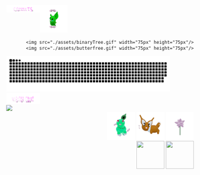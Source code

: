 


 <img align="left" src="./assets/commits.svg" width="90px" height="20px" /> 
     <img src="./assets/grimLeaper.gif" width="75px" height="75px"/> 
   <div align="right" width="50%">

    <img src="./assets/binaryTree.gif" width="75px" height="75px"/>
    <img src="./assets/butterfree.gif" width="75px" height="75px"/>
  </div>
  <div align="left" width="50%"> <a href=#><img src="contributions.svg" width="440px" height="96px"></a>  </div>
 <div align="left" width="50%">  <img src="./assets/visitorCount.svg" width="90px" height="30px"/> </div>
<div align="left" width="50%">  <img src="https://profile-counter.glitch.me/mollybeach/count.svg" /></div>


 
  


   <div align="right" width="50%">
      <img src="./assets/chikorita.gif" width="75px" height="75px"/>
      <img src="./assets/eevee.gif" width="75px" height="75px"/>
      <img src="./assets/flower.gif" width="75px" height="75px"/>
    </div>
    <div align="right" width="50%"> 
      <img src="./assets/fidgetToy.gif" width="75px" height="75px"/>
      <img src="./assets/rgbToVec3Colors.gif" width="75px" height="75px"/>
   </div>





